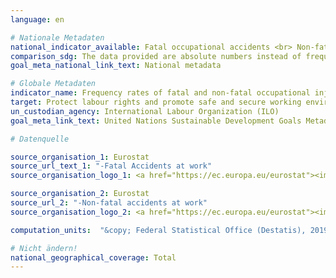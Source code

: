 ```yaml
---
language: en

# Nationale Metadaten
national_indicator_available: Fatal occupational accidents <br> Non-fatal occupational accidents
comparison_sdg: The data provided are absolute numbers instead of frequency rates as preferably requested in the global SDG metadata. The data provided is outlined as an alternative in the SDG metadata and hence is compliant with it.
goal_meta_national_link_text: National metadata

# Globale Metadaten
indicator_name: Frequency rates of fatal and non-fatal occupational injuries, by sex and migrant status
target: Protect labour rights and promote safe and secure working environments for all workers, including migrant workers, in particular women migrants, and those in precarious employment
un_custodian_agency: International Labour Organization (ILO)
goal_meta_link_text: United Nations Sustainable Development Goals Metadata

# Datenquelle

source_organisation_1: Eurostat
source_url_text_1: "-Fatal Accidents at work"
source_organisation_logo_1: <a href="https://ec.europa.eu/eurostat"><img src="https://g205sdgs.github.io/sdg-indicators/public/LogosEn/eurostat.png" alt="Logo Eurostat" /></a>

source_organisation_2: Eurostat
source_url_2: "-Non-fatal accidents at work"
source_organisation_logo_2: <a href="https://ec.europa.eu/eurostat"><img src="https://g205sdgs.github.io/sdg-indicators/public/LogosEn/eurostat.png" alt="Logo Eurostat" /></a>

computation_units:  "&copy; Federal Statistical Office (Destatis), 2019"

# Nicht ändern!
national_geographical_coverage: Total
---
```

